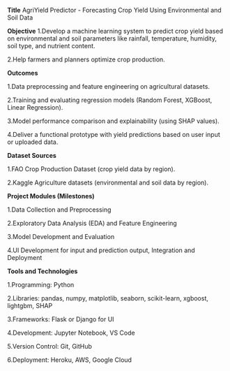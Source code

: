 **Title**
AgriYield Predictor - Forecasting Crop Yield Using Environmental and Soil Data

**Objective**
1.Develop a machine learning system to predict crop yield based on environmental and soil parameters like rainfall, temperature, humidity, soil type, and nutrient content.

2.Help farmers and planners optimize crop production.

**Outcomes**

1.Data preprocessing and feature engineering on agricultural datasets.

2.Training and evaluating regression models (Random Forest, XGBoost, Linear Regression).

3.Model performance comparison and explainability (using SHAP values).

4.Deliver a functional prototype with yield predictions based on user input or uploaded data.

**Dataset Sources**

1.FAO Crop Production Dataset (crop yield data by region).

2.Kaggle Agriculture datasets (environmental and soil data by region).

**Project Modules (Milestones)**

1.Data Collection and Preprocessing

2.Exploratory Data Analysis (EDA) and Feature Engineering

3.Model Development and Evaluation

4.UI Development for input and prediction output, Integration and Deployment

**Tools and Technologies**

1.Programming: Python

2.Libraries: pandas, numpy, matplotlib, seaborn, scikit-learn, xgboost, lightgbm, SHAP

3.Frameworks: Flask or Django for UI

4.Development: Jupyter Notebook, VS Code

5.Version Control: Git, GitHub

6.Deployment: Heroku, AWS, Google Cloud
